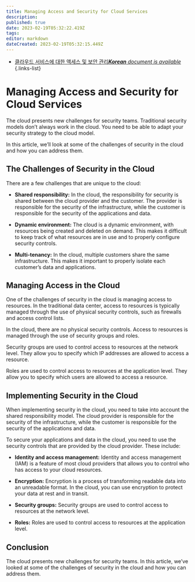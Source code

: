 ```yaml
---
title: Managing Access and Security for Cloud Services
description: 
published: true
date: 2023-02-19T05:32:22.419Z
tags: 
editor: markdown
dateCreated: 2023-02-19T05:32:15.449Z
---
```


- [클라우드 서비스에 대한 액세스 및 보안 관리***Korean** document is available*](/ko/Knowledge-base/Cloud/managing-access-and-security-for-cloud-services)
{.links-list}


# Managing Access and Security for Cloud Services

The cloud presents new challenges for security teams. Traditional security models don’t always work in the cloud. You need to be able to adapt your security strategy to the cloud model.

In this article, we’ll look at some of the challenges of security in the cloud and how you can address them.

## The Challenges of Security in the Cloud

There are a few challenges that are unique to the cloud:

* **Shared responsibility:** In the cloud, the responsibility for security is shared between the cloud provider and the customer. The provider is responsible for the security of the infrastructure, while the customer is responsible for the security of the applications and data.

* **Dynamic environment:** The cloud is a dynamic environment, with resources being created and deleted on demand. This makes it difficult to keep track of what resources are in use and to properly configure security controls.

* **Multi-tenancy:** In the cloud, multiple customers share the same infrastructure. This makes it important to properly isolate each customer’s data and applications.

## Managing Access in the Cloud

One of the challenges of security in the cloud is managing access to resources. In the traditional data center, access to resources is typically managed through the use of physical security controls, such as firewalls and access control lists.

In the cloud, there are no physical security controls. Access to resources is managed through the use of security groups and roles.

Security groups are used to control access to resources at the network level. They allow you to specify which IP addresses are allowed to access a resource.

Roles are used to control access to resources at the application level. They allow you to specify which users are allowed to access a resource.

## Implementing Security in the Cloud

When implementing security in the cloud, you need to take into account the shared responsibility model. The cloud provider is responsible for the security of the infrastructure, while the customer is responsible for the security of the applications and data.

To secure your applications and data in the cloud, you need to use the security controls that are provided by the cloud provider. These include:

* **Identity and access management:** Identity and access management (IAM) is a feature of most cloud providers that allows you to control who has access to your cloud resources.

* **Encryption:** Encryption is a process of transforming readable data into an unreadable format. In the cloud, you can use encryption to protect your data at rest and in transit.

* **Security groups:** Security groups are used to control access to resources at the network level.

* **Roles:** Roles are used to control access to resources at the application level.

## Conclusion

The cloud presents new challenges for security teams. In this article, we’ve looked at some of the challenges of security in the cloud and how you can address them.